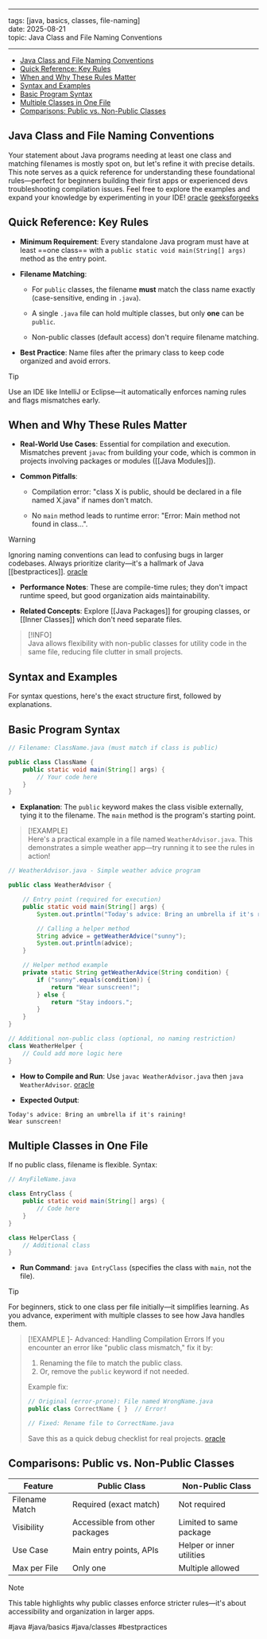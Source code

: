 ______________________________________________________________________

tags: [java, basics, classes, file-naming]\
date: 2025-08-21\
topic: Java Class and File Naming Conventions

______________________________________________________________________

<!-- TOC -->
  * [Java Class and File Naming Conventions](#java-class-and-file-naming-conventions)
  * [Quick Reference: Key Rules](#quick-reference-key-rules)
  * [When and Why These Rules Matter](#when-and-why-these-rules-matter)
  * [Syntax and Examples](#syntax-and-examples)
  * [Basic Program Syntax](#basic-program-syntax)
  * [Multiple Classes in One File](#multiple-classes-in-one-file)
  * [Comparisons: Public vs. Non-Public Classes](#comparisons-public-vs-non-public-classes)
<!-- TOC -->

## Java Class and File Naming Conventions

Your statement about Java programs needing at least one class and matching filenames is mostly spot on, but let's refine
it with precise details. This note serves as a quick reference for understanding these foundational rules—perfect for
beginners building their first apps or experienced devs troubleshooting compilation issues. Feel free to explore the
examples and expand your knowledge by experimenting in your
IDE! [oracle](https://docs.oracle.com/javase/tutorial/java/javaOO/classes.html) [geeksforgeeks](https://www.geeksforgeeks.org/g-fact-44-class-and-file-name-in-java/)

## Quick Reference: Key Rules


- **Minimum Requirement**: Every standalone Java program must have at least ==one class== with a
  `public static void main(String[] args)` method as the entry point.

- **Filename Matching**:

	- For `public` classes, the filename **must** match the class name exactly (case-sensitive, ending in `.java`).

	- A single `.java` file can hold multiple classes, but only **one** can be `public`.

	- Non-public classes (default access) don't require filename matching.

- **Best Practice**: Name files after the primary class to keep code organized and avoid errors.


> [!TIP]  
> Use an IDE like IntelliJ or Eclipse—it automatically enforces naming rules and flags mismatches early.

## When and Why These Rules Matter


- **Real-World Use Cases**: Essential for compilation and execution. Mismatches prevent `javac` from building your code,
  which is common in projects involving packages or modules (\[[Java Modules]\]).

- **Common Pitfalls**:

	- Compilation error: "class X is public, should be declared in a file named X.java" if names don't match.

	- No `main` method leads to runtime error: "Error: Main method not found in class...".


> [!WARNING]  
> Ignoring naming conventions can lead to confusing bugs in larger codebases. Always prioritize clarity—it's a hallmark
> of Java \[[bestpractices]\]. [oracle](https://docs.oracle.com/javase/specs/jls/se21/html/jls-7.html#jls-7.6)


- **Performance Notes**: These are compile-time rules; they don't impact runtime speed, but good organization aids
  maintainability.

- **Related Concepts**: Explore \[[Java Packages]\] for grouping classes, or \[[Inner Classes]\] which don't need
  separate
  files.


> [!INFO]  
> Java allows flexibility with non-public classes for utility code in the same file, reducing file clutter in small
> projects.

## Syntax and Examples

For syntax questions, here's the exact structure first, followed by explanations.

## Basic Program Syntax


```java
// Filename: ClassName.java (must match if class is public)

public class ClassName {
    public static void main(String[] args) {
        // Your code here
    }
}

```


- **Explanation**: The `public` keyword makes the class visible externally, tying it to the filename. The `main` method
  is the program's starting point.


> [!EXAMPLE]  
> Here's a practical example in a file named `WeatherAdvisor.java`. This demonstrates a simple weather app—try running
> it to see the rules in action!


```java
// WeatherAdvisor.java - Simple weather advice program

public class WeatherAdvisor {

    // Entry point (required for execution)
    public static void main(String[] args) {
        System.out.println("Today's advice: Bring an umbrella if it's raining!");

        // Calling a helper method
        String advice = getWeatherAdvice("sunny");
        System.out.println(advice);
    }

    // Helper method example
    private static String getWeatherAdvice(String condition) {
        if ("sunny".equals(condition)) {
            return "Wear sunscreen!";
        } else {
            return "Stay indoors.";
        }
    }
}

// Additional non-public class (optional, no naming restriction)
class WeatherHelper {
    // Could add more logic here
}

```


- **How to Compile and Run**: Use `javac WeatherAdvisor.java` then
  `java WeatherAdvisor`. [oracle](https://docs.oracle.com/javase/8/docs/technotes/tools/windows/javac.html)

- **Expected Output**:


```text
Today's advice: Bring an umbrella if it's raining!
Wear sunscreen!
```


## Multiple Classes in One File

If no public class, filename is flexible. Syntax:


```java
// AnyFileName.java

class EntryClass {
    public static void main(String[] args) {
        // Code here
    }
}

class HelperClass {
    // Additional class
}

```


- **Run Command**: `java EntryClass` (specifies the class with `main`, not the file).


> [!TIP]  
> For beginners, stick to one class per file initially—it simplifies learning. As you advance, experiment with multiple
> classes to see how Java handles them.

> [!EXAMPLE ]- Advanced: Handling Compilation Errors
> If you encounter an error like "public class mismatch," fix it by:
>
> 1. Renaming the file to match the public class.
> 1. Or, remove the `public` keyword if not needed.
>
> Example fix:
>
> ```java
> // Original (error-prone): File named WrongName.java
> public class CorrectName { }  // Error!
>
> // Fixed: Rename file to CorrectName.java
> ```
>
> Save this as a quick debug checklist for real
> projects. [oracle](https://docs.oracle.com/javase/specs/jls/se21/html/jls-7.html#jls-7.6)

## Comparisons: Public vs. Non-Public Classes


| Feature        | Public Class                   | Non-Public Class          |
|----------------|--------------------------------|---------------------------|
| Filename Match | Required (exact match)         | Not required              |
| Visibility     | Accessible from other packages | Limited to same package   |
| Use Case       | Main entry points, APIs        | Helper or inner utilities |
| Max per File   | Only one                       | Multiple allowed          |


> [!NOTE]  
> This table highlights why public classes enforce stricter rules—it's about accessibility and organization in larger
> apps.

#java #java/basics #java/classes #bestpractices
